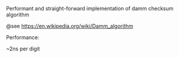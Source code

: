 Performant and straight-forward implementation of damm checksum algorithm

@see https://en.wikipedia.org/wiki/Damm_algorithm


Performance:

~2ns per digit